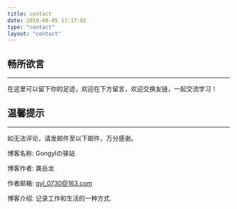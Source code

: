 ```yaml
---
title: contact
date: 2019-08-05 17:17:02
type: "contact"
layout: "contact"
---
```



## 畅所欲言
---
在这里可以留下你的足迹，欢迎在下方留言，欢迎交换友链，一起交流学习！

## 温馨提示
---
如无法评论，请发邮件至以下邮件，万分感谢。

博客名称: Gongylの驿站

博客作者: 龚岳龙

作者邮箱: gyl_0730@163.com

博客介绍: 记录工作和生活的一种方式.



